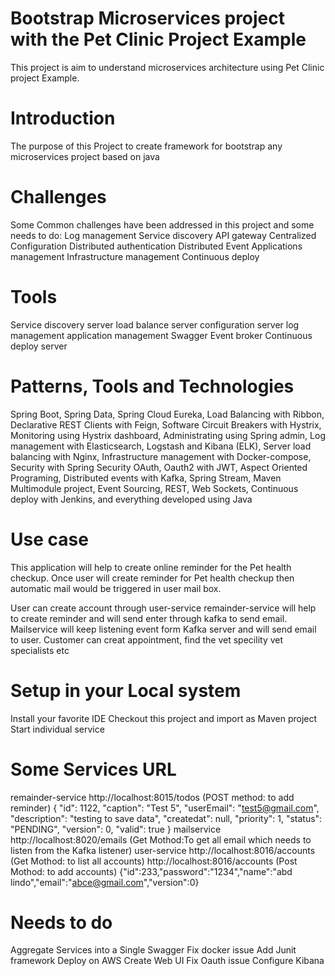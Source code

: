 # Bootstrap Microservices project with the Pet Clinic Project Example

This project is aim to understand microservices architecture using Pet Clinic project Example.
# Introduction 
The purpose of this Project to create framework for bootstrap any microservices project based on java  
# Challenges
Some Common challenges have been addressed in this project and some needs to do:
Log management
Service discovery
API gateway
Centralized Configuration
Distributed authentication
Distributed Event
Applications management
Infrastructure management
Continuous deploy

# Tools
Service discovery server
load balance server
configuration server
log management
application management
Swagger
Event broker
Continuous deploy server

# Patterns, Tools and Technologies
Spring Boot, Spring Data, Spring Cloud Eureka, Load Balancing with Ribbon, Declarative REST Clients with Feign, Software Circuit Breakers with Hystrix, Monitoring using Hystrix dashboard, Administrating using Spring admin, Log management with Elasticsearch, Logstash and Kibana (ELK), Server load balancing with Nginx, Infrastructure management with Docker-compose, Security with Spring Security OAuth, Oauth2 with JWT, Aspect Oriented Programing, Distributed events with Kafka, Spring Stream, Maven Multimodule project, Event Sourcing, REST, Web Sockets, Continuous deploy with Jenkins, and everything developed using Java

# Use case
This application will help to create online reminder for the Pet health checkup. Once user will create reminder for Pet health checkup then automatic mail would be triggered in user mail box.

User can create account through user-service
remainder-service will help to create reminder and will send enter through kafka to send email.
Mailservice will keep listening event form Kafka server and will send email to user.
Customer can creat appointment, find the vet specility vet specialists etc
# Setup in your Local system
Install your favorite IDE
Checkout this project and import as Maven project
Start individual service

# Some Services URL
remainder-service
http://localhost:8015/todos (POST method: to add reminder)
 {        "id": 1122,        "caption": "Test 5",        "userEmail": "test5@gmail.com",        "description": "testing to save data",        "createdat": null,        "priority": 1,        "status": "PENDING",        "version": 0,        "valid": true    }
mailservice
http://localhost:8020/emails (Get Mothod:To get all email which needs to listen from the Kafka listener)
user-service
http://localhost:8016/accounts (Get Mothod: to list all accounts)
http://localhost:8016/accounts (Post Mothod: to add accounts)
{"id":233,"password":"1234","name":"abd lindo","email":"abce@gmail.com","version":0}

# Needs to do
Aggregate Services into a Single Swagger
Fix docker issue
Add Junit framework
Deploy on AWS
Create Web UI
Fix Oauth issue
Configure Kibana 
